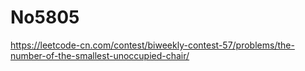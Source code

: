 # No5805

https://leetcode-cn.com/contest/biweekly-contest-57/problems/the-number-of-the-smallest-unoccupied-chair/